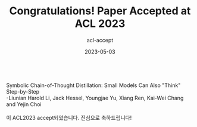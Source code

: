---
layout: news-detail
title: Congratulations! Paper Accepted at ACL 2023
subtitle: acl-accept
type: papers

emoji: 🎉
year: 2023
date: 2023-05-03
summary: "유영재 교수님이 참여하신 논문이 ACL2023에 accept되었습니다."
body: '
<br>
Symbolic Chain-of-Thought Distillation: Small Models Can Also "Think" Step-by-Step<br>
-Liunian Harold Li, Jack Hessel, Youngjae Yu, Xiang Ren, Kai-Wei Chang and Yejin Choi<br>
<br>

이 ACL2023 accept되었습니다. 진심으로 축하드립니다!

  '
excerpt: >
categories: news papers
---